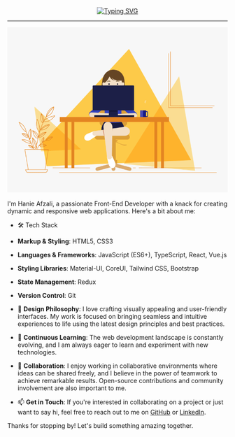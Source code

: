 <div align="center" border-botton='1px solid'><a href="https://git.io/typing-svg"><img src="https://readme-typing-svg.demolab.com?font=Fira+Code&weight=700&size=25&letterSpacing=&duration=4949&pause=1000&color=FF9828CD&background=7FABFF00&center=true&vCenter=true&random=false&width=435&lines=+Hey+there!👋;+I'm+Hanie+Afzali+;A+front-end+developer;+Nice+to+meet+you+!" alt="Typing SVG" /></a></div>
<hr/>
<div align="center">
  <img src="https://github.com/hanieAfzali/hanieAfzali/blob/main/developer-girl.gif" alt="animated cat" width="600" />
</div>
<div>
    <p>
    I'm Hanie Afzali, a passionate Front-End Developer with a knack for creating dynamic and responsive web applications. Here's a bit about me:

  -  🛠 Tech Stack
  - **Markup & Styling**: HTML5, CSS3
  - **Languages & Frameworks**: JavaScript (ES6+), TypeScript, React, Vue.js
  - **Styling Libraries**: Material-UI, CoreUI, Tailwind CSS, Bootstrap
  - **State Management**: Redux
  - **Version Control**: Git

- 🎨 **Design Philosophy**: I love crafting visually appealing and user-friendly interfaces. My work is focused on bringing seamless and intuitive experiences to life using the latest design principles and best practices.

- 🌱 **Continuous Learning**: The web development landscape is constantly evolving, and I am always eager to learn and experiment with new technologies.

- 🤝 **Collaboration**: I enjoy working in collaborative environments where ideas can be shared freely, and I believe in the power of teamwork to achieve remarkable results. Open-source contributions and community involvement are also important to me.

- 📫 **Get in Touch**: If you're interested in collaborating on a project or just want to say hi, feel free to reach out to me on [GitHub](https://github.com/hanieAfzali) or [LinkedIn](https://www.linkedin.com/in/hanieh-afzali).

Thanks for stopping by! Let's build something amazing together.
  </p>
</div>
<!--
**hanieAfzali/hanieAfzali** is a ✨ _special_ ✨ repository because its `README.md` (this file) appears on your GitHub profile.

Here are some ideas to get you started:

- 🔭 I’m currently working on ...
- 🌱 I’m currently learning ...
- 👯 I’m looking to collaborate on ...
- 🤔 I’m looking for help with ...
- 💬 Ask me about ...
- 📫 How to reach me: ...
- 😄 Pronouns: ...
- ⚡ Fun fact: ...
-->

